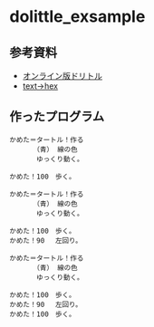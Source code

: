 # dolittle_exsample

## 参考資料 
- [オンライン版ドリトル](https://jsdolittle.eplang.jp/djs)
- [text->hex](https://hogehoge.tk/tool/)

## 作ったプログラム

```
かめた＝タートル！作る
　　　　（青） 線の色
　　　　ゆっくり動く。

かめた！100　歩く。
```

```
かめた＝タートル！作る
　　　　（青） 線の色
　　　　ゆっくり動く。

かめた！100　歩く。
かめた！90 　左回り。
```

```
かめた＝タートル！作る
　　　　（青） 線の色
　　　　ゆっくり動く。

かめた！100　歩く。
かめた！90 　左回り。
かめた！100　歩く。
```
